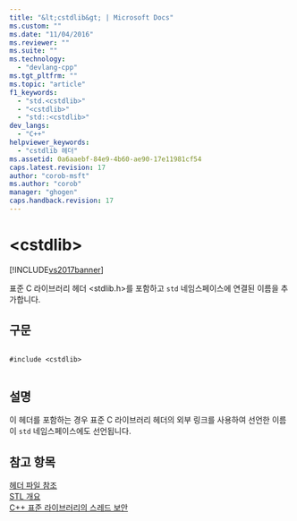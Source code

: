 ```yaml
---
title: "&lt;cstdlib&gt; | Microsoft Docs"
ms.custom: ""
ms.date: "11/04/2016"
ms.reviewer: ""
ms.suite: ""
ms.technology: 
  - "devlang-cpp"
ms.tgt_pltfrm: ""
ms.topic: "article"
f1_keywords: 
  - "std.<cstdlib>"
  - "<cstdlib>"
  - "std::<cstdlib>"
dev_langs: 
  - "C++"
helpviewer_keywords: 
  - "cstdlib 헤더"
ms.assetid: 0a6aaebf-84e9-4b60-ae90-17e11981cf54
caps.latest.revision: 17
author: "corob-msft"
ms.author: "corob"
manager: "ghogen"
caps.handback.revision: 17
---
```

# &lt;cstdlib&gt;
[!INCLUDE[vs2017banner](../assembler/inline/includes/vs2017banner.md)]

표준 C 라이브러리 헤더 \<stdlib.h\>를 포함하고 `std` 네임스페이스에 연결된 이름을 추가합니다.  
  
## 구문  
  
```  
  
#include <cstdlib>  
  
```  
  
## 설명  
 이 헤더를 포함하는 경우 표준 C 라이브러리 헤더의 외부 링크를 사용하여 선언한 이름이 `std` 네임스페이스에도 선언됩니다.  
  
## 참고 항목  
 [헤더 파일 참조](../standard-library/cpp-standard-library-header-files.md)   
 [STL 개요](../standard-library/cpp-standard-library-overview.md)   
 [C\+\+ 표준 라이브러리의 스레드 보안](../standard-library/thread-safety-in-the-cpp-standard-library.md)